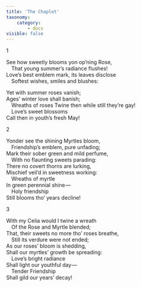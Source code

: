 ```yaml
---  
title: 'The Chaplet'  
taxonomy:  
    category:  
        - docs  
visible: false  
---  
```


1

See how sweetly blooms yon op’ning Rose,  
&emsp;That young summer’s radiance flushes!  
Love’s best emblem mark, its leaves disclose  
&emsp;Softest wishes, smiles and blushes:  

Yet with summer roses vanish;  
Ages’ winter love shall banish;  
&emsp;Wreaths of roses 
Twine then while still they’re gay!  
&emsp;Love’s sweet blossoms  
Call then in youth’s fresh May!

2

Yonder see the shining Myrtles bloom,  
&emsp;Friendship’s emblem, pure unfading;  
Mark their sober green and mild perfume,  
&emsp;With no flaunting sweets parading:  
There no covert thorns are lurking,  
Mischief veil’d in sweetness working:  
&emsp;Wreaths of myrtle  
In green perennial shine —   
&emsp;Holy friendship  
Still blooms tho’ years decline!

3

With my Celia would I twine a wreath  
&emsp;Of the Rose and Myrtle blended;  
That, their sweets no more tho’ roses breathe,  
&emsp;Still its verdure were not ended;  
As our roses’ bloom is shedding,  
Shall our myrtles’ growth be spreading:  
&emsp;Love’s bright radiance  
Shall light our youthful day —   
&emsp;Tender Friendship  
Shall gild our years’ decay!
